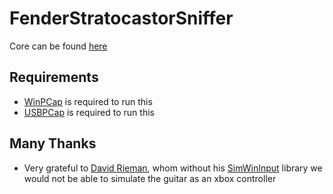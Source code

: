 # FenderStratocastorSniffer

Core can be found [here](https://github.com/artman41/GuitarSnifferCore)

## Requirements

* [WinPCap](https://www.winpcap.org/install/bin/WinPcap_4_1_3.exe) is required to run this
* [USBPCap](https://desowin.org/usbpcap/thankyou.html?file=1.2.0.4/USBPcapSetup-1.2.0.4.exe) is required to run this

## Many Thanks

- Very grateful to [David Rieman](https://github.com/DavidRieman), whom without his [SimWinInput](https://github.com/DavidRieman/SimWinInput) library we would not be able to simulate the guitar as an xbox controller
